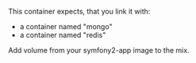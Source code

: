 This container expects, that you link it with:

* a container named "mongo"
* a container named "redis"

Add volume from your symfony2-app image to the mix.